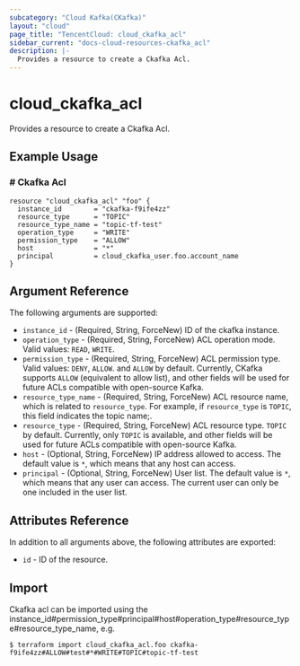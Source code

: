 ```yaml
---
subcategory: "Cloud Kafka(CKafka)"
layout: "cloud"
page_title: "TencentCloud: cloud_ckafka_acl"
sidebar_current: "docs-cloud-resources-ckafka_acl"
description: |-
  Provides a resource to create a Ckafka Acl.
---
```


# cloud_ckafka_acl

Provides a resource to create a Ckafka Acl.

## Example Usage

### # Ckafka Acl

```hcl
resource "cloud_ckafka_acl" "foo" {
  instance_id        = "ckafka-f9ife4zz"
  resource_type      = "TOPIC"
  resource_type_name = "topic-tf-test"
  operation_type     = "WRITE"
  permission_type    = "ALLOW"
  host               = "*"
  principal          = cloud_ckafka_user.foo.account_name
}
```

## Argument Reference

The following arguments are supported:

* `instance_id` - (Required, String, ForceNew) ID of the ckafka instance.
* `operation_type` - (Required, String, ForceNew) ACL operation mode. Valid values: `READ`, `WRITE`.
* `permission_type` - (Required, String, ForceNew) ACL permission type. Valid values: `DENY`, `ALLOW`. and `ALLOW` by default. Currently, CKafka supports `ALLOW` (equivalent to allow list), and other fields will be used for future ACLs compatible with open-source Kafka.
* `resource_type_name` - (Required, String, ForceNew) ACL resource name, which is related to `resource_type`. For example, if `resource_type` is `TOPIC`, this field indicates the topic name;.
* `resource_type` - (Required, String, ForceNew) ACL resource type.  `TOPIC` by default. Currently, only `TOPIC` is available, and other fields will be used for future ACLs compatible with open-source Kafka.
* `host` - (Optional, String, ForceNew) IP address allowed to access. The default value is `*`, which means that any host can access.
* `principal` - (Optional, String, ForceNew) User list. The default value is `*`, which means that any user can access. The current user can only be one included in the user list.

## Attributes Reference

In addition to all arguments above, the following attributes are exported:

* `id` - ID of the resource.



## Import

Ckafka acl can be imported using the instance_id#permission_type#principal#host#operation_type#resource_type#resource_type_name, e.g.

```
$ terraform import cloud_ckafka_acl.foo ckafka-f9ife4zz#ALLOW#test#*#WRITE#TOPIC#topic-tf-test
```

